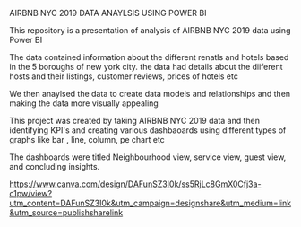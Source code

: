 AIRBNB NYC 2019 DATA ANAYLSIS USING POWER BI

This repository is a presentation of analysis of AIRBNB NYC 2019 data using Power BI

The data contained information about the different renatls and hotels based in the 5 boroughs of new york city. the data had details about the diiferent hosts and their listings, customer reviews, prices of hotels etc

We then anaylsed the data to create data models and relationships and then making the data more visually appealing

This project was created by taking AIRBNB NYC 2019 data and then identifying KPI's and creating various dashbaoards using different types of graphs like bar , line, column, pe chart etc

The dashboards were titled Neighbourhood view, service view, guest view, and concluding insights.

https://www.canva.com/design/DAFunSZ3I0k/ss5RjLc8GmX0Cfj3a-c1pw/view?utm_content=DAFunSZ3I0k&utm_campaign=designshare&utm_medium=link&utm_source=publishsharelink

